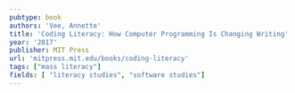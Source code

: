 ```yaml
---
pubtype: book
authors: 'Vee, Annette'
title: 'Coding Literacy: How Computer Programming Is Changing Writing'
year: '2017'
publisher: MIT Press
url: 'mitpress.mit.edu/books/coding-literacy'
tags: ["mass literacy"]
fields: [ "literacy studies", "software studies"]
---
```

